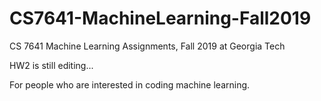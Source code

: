 # CS7641-MachineLearning-Fall2019
CS 7641 Machine Learning Assignments, Fall 2019 at Georgia Tech

HW2 is still editing...

For people who are interested in coding machine learning.
